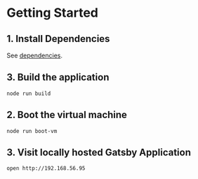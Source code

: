 # Getting Started

## 1. Install Dependencies

See [dependencies](./Dependencies).

## 3. Build the application

`node run build`

## 2. Boot the virtual machine

`node run boot-vm`

## 3. Visit locally hosted Gatsby Application

`open http://192.168.56.95`
